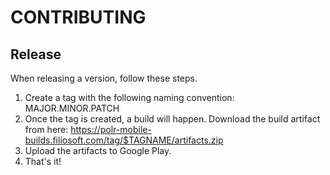 # CONTRIBUTING

## Release
When releasing a version, follow these steps. 

1. Create a tag with the following naming convention: MAJOR.MINOR.PATCH
2. Once the tag is created, a build will happen. Download the build artifact from here: https://polr-mobile-builds.filiosoft.com/tag/$TAGNAME/artifacts.zip
3. Upload the artifacts to Google Play. 
4. That's it! 